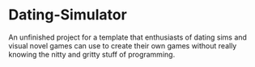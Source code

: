 # Dating-Simulator
An unfinished project for a template that enthusiasts of dating sims and visual novel games can use to create their own games without really knowing the nitty and gritty stuff of programming.
